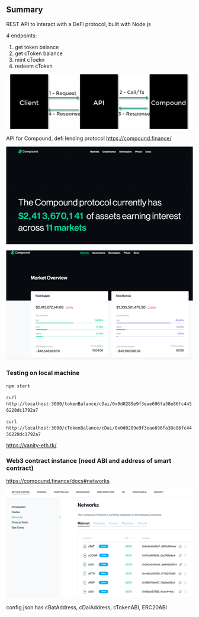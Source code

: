 ## Summary

REST API to interact with a DeFi protocol, built with Node.js

4 endpoints:
1. get token balance
2. get cToken balance
3. mint cToekn
4. redeem cToken

![](./screenshots/architecture.png)


API for Compound, defi lending protocol https://compound.finance/

![](./screenshots/compound1.png)

![](./screenshots/compound2.png)



### Testing on local machine

`npm start`

`curl http://localhost:3000/tokenBalance/cDai/0x0d0289e9f3eae696fa38e86fc4456228dc1792a7`

`curl http://localhost:3000/cTokenBalance/cDai/0x0d0289e9f3eae696fa38e86fc4456228dc1792a7`

https://vanity-eth.tk/


### Web3 contract instance (need ABI and address of smart contract)

https://compound.finance/docs#networks 

![](./screenshots/compound_docs.png)

config.json has cBatAddress, cDaiAddress, cTokenABI, ERC20ABI